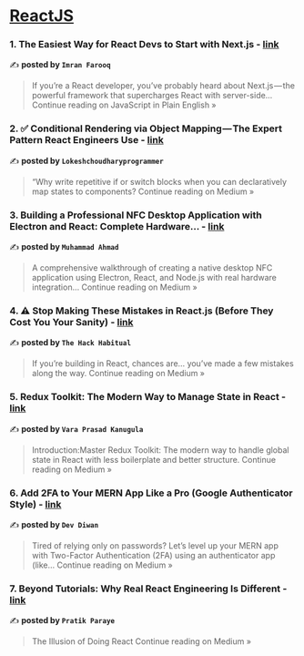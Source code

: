 
<h1><a href=https://medium.com/tag/reactjs/recommended target="_blank" rel="noopener noreferrer">ReactJS</a></h1>
<h3>1. The Easiest Way for React Devs to Start with Next.js - <a href="https://javascript.plainenglish.io/the-easiest-way-for-react-devs-to-start-with-next-js-e8c1676d0152?source=rss------reactjs-5" target="_blank" rel="noopener noreferrer">link</a></h3>

✍️ **posted by `Imran Farooq`**

<blockquote>If you’re a React developer, you’ve probably heard about Next.js — the powerful framework that supercharges React with server-side…
Continue reading on JavaScript in Plain English »</blockquote>

<h3>2. ✅ Conditional Rendering via Object Mapping — The Expert Pattern React Engineers Use - <a href="https://lokeshchoudharyprogrammer.medium.com/conditional-rendering-via-object-mapping-the-expert-pattern-react-engineers-use-e9a12ef76141?source=rss------reactjs-5" target="_blank" rel="noopener noreferrer">link</a></h3>

✍️ **posted by `Lokeshchoudharyprogrammer`**

<blockquote>“Why write repetitive if or switch blocks when you can declaratively map states to components?
Continue reading on Medium »</blockquote>

<h3>3. Building a Professional NFC Desktop Application with Electron and React: Complete Hardware… - <a href="https://itsahmadnyc.medium.com/building-a-professional-nfc-desktop-application-with-electron-and-react-complete-hardware-90e3580edbbd?source=rss------reactjs-5" target="_blank" rel="noopener noreferrer">link</a></h3>

✍️ **posted by `Muhammad Ahmad `**

<blockquote>A comprehensive walkthrough of creating a native desktop NFC application using Electron, React, and Node.js with real hardware integration…
Continue reading on Medium »</blockquote>

<h3>4. ⚠️ Stop Making These Mistakes in React.js (Before They Cost You Your Sanity) - <a href="https://medium.com/@theHackHabitual/%EF%B8%8F-stop-making-these-mistakes-in-react-js-before-they-cost-you-your-sanity-238cd26780ba?source=rss------reactjs-5" target="_blank" rel="noopener noreferrer">link</a></h3>

✍️ **posted by `The Hack Habitual`**

<blockquote>If you’re building in React, chances are… you’ve made a few mistakes along the way.
Continue reading on Medium »</blockquote>

<h3>5. Redux Toolkit: The Modern Way to Manage State in React - <a href="https://medium.com/@varaprasad5281/redux-toolkit-the-modern-way-to-manage-state-in-react-6ddfeb2155c0?source=rss------reactjs-5" target="_blank" rel="noopener noreferrer">link</a></h3>

✍️ **posted by `Vara Prasad Kanugula`**

<blockquote>Introduction:Master Redux Toolkit: The modern way to handle global state in React with less boilerplate and better structure.
Continue reading on Medium »</blockquote>

<h3>6.  Add 2FA to Your MERN App Like a Pro (Google Authenticator Style) - <a href="https://devdiwan.medium.com/add-2fa-to-your-mern-app-like-a-pro-google-authenticator-style-72511c362869?source=rss------reactjs-5" target="_blank" rel="noopener noreferrer">link</a></h3>

✍️ **posted by `Dev Diwan`**

<blockquote>Tired of relying only on passwords? Let’s level up your MERN app with Two-Factor Authentication (2FA) using an authenticator app (like…
Continue reading on Medium »</blockquote>

<h3>7. Beyond Tutorials: Why Real React Engineering Is Different - <a href="https://medium.com/@pratikparaye98/from-tutorials-to-production-the-gap-no-one-talks-about-c3c646b19832?source=rss------reactjs-5" target="_blank" rel="noopener noreferrer">link</a></h3>

✍️ **posted by `Pratik Paraye`**

<blockquote>The Illusion of Doing React
Continue reading on Medium »</blockquote>

